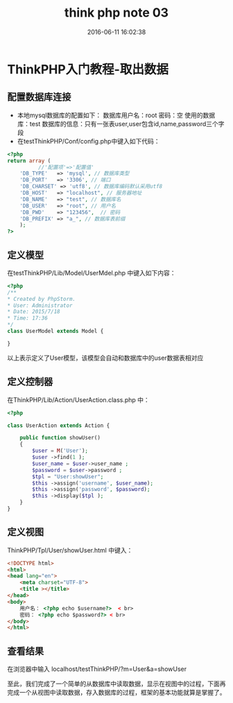﻿---
title: think php note 03
toc: true
categories:
  - PHP
tags:
  - thinkphp
date: 2016-06-11 16:02:38
---
# ThinkPHP入门教程-取出数据

## 配置数据库连接
- 本地mysql数据库的配置如下：
   数据库用户名：root
   密码：空
   使用的数据库：test
   数据库的信息：只有一张表user,user包含id,name,password三个字段
- 在testThinkPHP/Conf/config.php中键入如下代码：


<!-- more -->

``` php
<?php
return array (
          //'配置项'=>'配置值'
    'DB_TYPE'   => 'mysql', // 数据库类型
    'DB_PORT'   => '3306', // 端口
    'DB_CHARSET' => 'utf8', // 数据库编码默认采用utf8
    'DB_HOST'   => "localhost", // 服务器地址
    'DB_NAME'   => "test", // 数据库名
    'DB_USER'   => "root", // 用户名
    'DB_PWD'    => "123456",  // 密码
    'DB_PREFIX' => "a_", // 数据库表前缀
    );
?>
```

## 定义模型

在testThinkPHP/Lib/Model/UserMdel.php 中键入如下内容：

``` php
<?php
/**
* Created by PhpStorm.
* User: Administrator
* Date: 2015/7/18
* Time: 17:36
*/
class UserModel extends Model {

}
```

以上表示定义了User模型，该模型会自动和数据库中的user数据表相对应

## 定义控制器

在ThinkPHP/Lib/Action/UserAction.class.php 中：

``` php
<?php

class UserAction extends Action {

    public function showUser()
    {
        $user = M('User');
        $user ->find(1 );
        $user_name = $user->user_name ;
        $password = $user->password ;
        $tpl = "User:showUser";
        $this ->assign('username', $user_name);
        $this ->assign('password', $password);
        $this ->display($tpl );
    }
}
```
## 定义视图

ThinkPHP/Tpl/User/showUser.html 中键入：

``` html
<!DOCTYPE html>
<html>
<head lang="en">
    <meta charset="UTF-8">
    <title ></title>
</head>
<body>
    用户名： <?php echo $username?>  < br>
    密码： <?php echo $password?> < br>
</body>
</html>
```

## 查看结果

在浏览器中输入 localhost/testThinkPHP/?m=User&a=showUser

至此，我们完成了一个简单的从数据库中读取数据，显示在视图中的过程，下面再完成一个从视图中读取数据，存入数据库的过程，框架的基本功能就算是掌握了。
